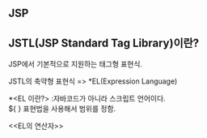 ## JSP




## JSTL(JSP Standard Tag Library)이란?
JSP에서 기본적으로 지원하는 태그형 표현식.

JSTL의 축약형 표현식 => *EL(Expression Language)


*<EL 이란?> 
:자바코드가 아니라 스크립트 언어이다.  
${ } 표현법을 사용해서 범위를 정함.   


<<EL의 연산자>>





